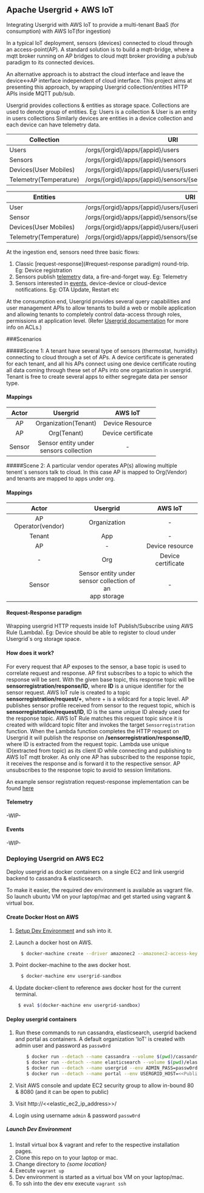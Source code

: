 ## Apache Usergrid + AWS IoT

Integrating Usergrid with AWS IoT to provide a multi-tenant BaaS (for consumption) with AWS IoT(for ingestion)

In a typical IoT deployment, sensors (devices) connected to cloud through an access-point(AP). 
A standard solution is to build a mqtt-bridge, where a mqtt broker running on AP bridges to cloud mqtt broker providing a pub/sub paradigm to its connected devices.

An alternative approach is to abstract the cloud interface and leave the device<->AP interface independent of cloud interface. This project aims at presenting this approach, by wrapping Usergrid collection/entities HTTP APIs inside MQTT pub/sub.

Usergrid provides collections & entities as storage space. Collections are used to denote group of entities.
Eg: Users is a collection & User is an entity in users collections
Similarly devices are entities in a device collection and each device can have telemetry data.

Collection|URI
---|---
Users|/orgs/{orgid}/apps/{appid}/users
Sensors|/orgs/{orgid}/apps/{appid}/sensors
Devices(User Mobiles)|/orgs/{orgid}/apps/{appid}/users/{userid}/devices/
Telemetry(Temperature)|/orgs/{orgid}/apps/{appid}/sensors/{sensorid}/temperatures/

Entities|URI
---|---
User|/orgs/{orgid}/apps/{appid}/users/{userid}
Sensor|/orgs/{orgid}/apps/{appid}/sensors/{sensorid}
Devices(User Mobiles)|/orgs/{orgid}/apps/{appid}/users/{userid}/devices/{deviceId}
Telemetry(Temperature)|/orgs/{orgid}/apps/{appid}/sensors/{sensorid}/temperatures/{timestamp}

At the ingestion end, sensors need three basic flows:

1. Classic [request-response](#request-response paradigm) round-trip. Eg: Device registration
1. Sensors publish [telemetry](#telemetry) data, a fire-and-forget way. Eg: Telemetry
1. Sensors interested in [events](#events), device-device or cloud-device notifications. Eg: OTA Update, Restart etc

At the consumption end, Usergrid provides several query capabilities and user management APIs to allow tenants to build a web or mobile application and allowing tenants to completely control data-access through roles, permissions at application level. (Refer [Usergrid documentation](http://usergrid.apache.org/docs/security-and-auth/using-permissions.html) for more info on ACLs.)

###Scenarios

#####Scene 1:
A tenant have several type of sensors (thermostat, humidity) connecting to cloud through a set of APs. A device certificate is generated for each tenant, and all his APs connect using one device certificate routing all data coming through these set of APs into one organization in usergrid.
Tenant is free to create several apps to either segregate data per sensor type.

#### Mappings
Actor|Usergrid|AWS IoT
:---:|:---:|:---:
AP| Organization(Tenant)| Device Resource 
AP|Org(Tenant)|Device certificate
Sensor|Sensor entity under <br>sensors collection| - 

#####Scene 2:
A particular vendor operates AP(s) allowing multiple tenent`s sensors talk to cloud. In this case AP is mapped to Org(Vendor) and tenants are mapped to apps under org. 

#### Mappings
Actor|Usergrid|AWS IoT
:---:|:---:|:---:
AP Operator(vendor)| Organization| - 
Tenant|App| - 
AP| - |Device resource
 - |Org|Device certificate
Sensor|Sensor entity under <br>sensor collection of an <br>app storage| - 

#### Request-Response paradigm

Wrapping usergrid HTTP requests inside IoT Publish/Subscribe using AWS Rule (Lambda).
Eg: Device should be able to register to cloud under Usergrid`s org storage space.

#### How does it work?

For every request that AP exposes to the sensor, a base topic is used to correlate request and response. AP first subscribes to a topic to which the response will be sent. 
With the given base topic, this response topic will be **sensorregistration/response/ID**, where **ID** is a unique identifier for the sensor request. 
AWS IoT rule is created to a topic **sensorregistration/request/+**, where + is a wildcard for a topic level. AP publishes sensor profile received from sensor to the request topic, 
which is **sensorregistration/request/ID**, ID is the same unique ID already used for the response topic. AWS IoT Rule matches this request topic since it is created with wildcard topic filter and invokes the target `Sensorregistration` function.
When the Lambda function completes the HTTP request on Usergrid it will publish the response on **/sensorregistration/response/ID**, where ID is extracted from the request topic. Lambda use unique ID(extracted from topic) as its client ID while connecting and publishing to AWS IoT mqtt broker. As only one AP has subscribed to the response topic, it receives the response and is forward it to the respective sensor. AP unsubscribes to the response topic to avoid to session limitations.

An example sensor registration request-response implementation can be found [here](requestresponse)

#### Telemetry
-WIP-

#### Events
-WIP-

### Deploying Usergrid on AWS EC2
Deploy usergrid as docker containers on a single EC2 and link usergrid backend to cassandra & elasticsearch.

To make it easier, the required dev environment is available as vagrant file. 
So launch ubuntu VM on your laptop/mac and get started using vagrant & virtual box.

#### Create Docker Host on AWS
1. [Setup Dev Environment](#launch-dev-environment) and ssh into it.
1. Launch a docker host on AWS.

	  ```bash
	    $ docker-machine create --driver amazonec2 --amazonec2-access-key AKI******* --amazonec2-secret-key 8T93C******* --amazonec2-instance-type "m3.medium" --amazonec2-region "us-west-2" aws-sandbox
	  ```
1. Point docker-machine to the aws docker host.

	  ```bash
	    $ docker-machine env usergrid-sandbox
	  ```
1. Update docker-client to reference aws docker host for the current terminal.

	  ```bash
	   $ eval $(docker-machine env usergrid-sandbox)
	  ```

#### Deploy usergrid containers
1. Run these commands to run cassandra, elasticsearch, usergrid backend and portal as containers.
   A default organization 'IoT' is created with admin user and password as `passw0rd`

	```bash
	    $ docker run --detach --name cassandra --volume $(pwd)/cassandra-data:/var/lib/cassandra yep1/usergrid-cassandra
	    $ docker run --detach --name elasticsearch --volume $(pwd)/elasticsearch-data:/data yep1/usergrid-elasticsearch
	    $ docker run --detach --name usergrid --env ADMIN_PASS=passw0rd --env ORG_NAME=IoT --env APP_NAME=app --link elasticsearch:elasticsearch --link cassandra:cassandra -p 8080:8080 yep1/usergrid
	    $ docker run --detach --name portal --env USERGRID_HOST=<<Public IP Address of the EC2>>:8080 -p 80:80 yep1/usergrid-portal
	```

1. Visit AWS console and update EC2 security group to allow in-bound 80 & 8080 (and it can be open to public)
1. Visit http://<<elastic_ec2_ip_address>>/
1. Login using username `admin` & password `passw0rd`

##### Launch Dev Environment
1. Install virtual box & vagrant and refer to the respective installation pages.
1. Clone this repo on to your laptop or mac.
1. Change directory to *{some location}*
1. Execute `vagrant up`
1. Dev environment is started as a virtual box VM on your laptop/mac.
1. To ssh into the dev env execute `vagrant ssh`
